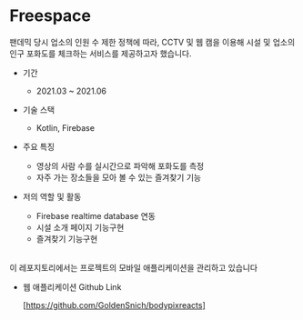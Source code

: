 # Freespace

팬데믹 당시 업소의 인원 수 제한 정책에 따라, CCTV 및 웹 캠을 이용해 시설 및 업소의 인구 포화도를 체크하는 서비스를 제공하고자 했습니다.
<br/>



- 기간
    - 2021.03 ~ 2021.06
- 기술 스택
    - Kotlin, Firebase
- 주요 특징
    - 영상의 사람 수를 실시간으로 파악해 포화도를 측정
    - 자주 가는 장소들을 모아 볼 수 있는 즐겨찾기 기능


- 저의 역할 및 활동
    - Firebase realtime database 연동
    - 시설 소개 페이지 기능구현
    - 즐겨찾기 기능구현 

<br/>
이 레포지토리에서는 프로젝트의 모바일 애플리케이션을 관리하고 있습니다


- 웹 애플리케이션 Github Link


  [https://github.com/GoldenSnich/bodypixreacts]
